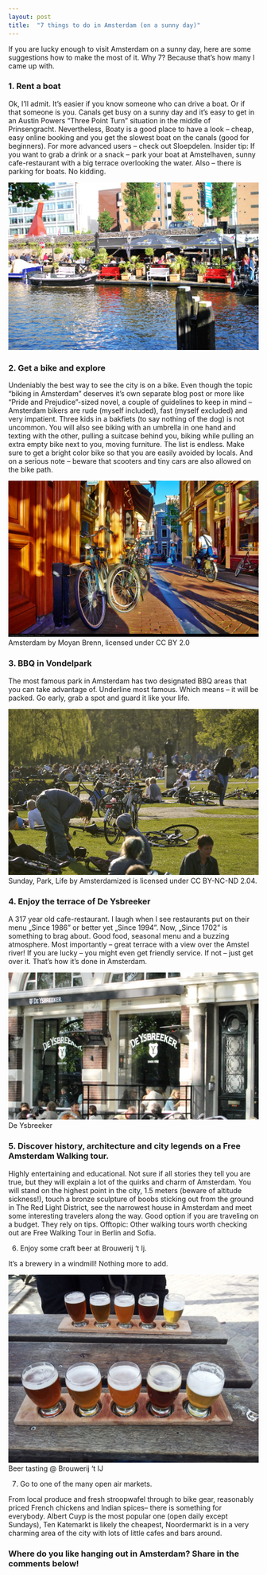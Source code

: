 ```yaml
---
layout: post
title:  "7 things to do in Amsterdam (on a sunny day)"
---
```

If you are lucky enough to visit Amsterdam on a sunny day, here are some suggestions how to make the most of it. Why 7? Because that’s how many I came up with.

### 1. Rent a boat

Ok, I’ll admit. It’s easier if you know someone who can drive a boat. Or if that someone is you. Canals get busy on a sunny day and it’s easy to get in an Austin Powers “Three Point Turn” situation in the middle of Prinsengracht. Nevertheless, Boaty is a good place to have a look – cheap, easy online booking and you get the slowest boat on the canals (good for beginners). For more advanced users – check out Sloepdelen. Insider tip: If you want to grab a drink or a snack – park your boat at Amstelhaven,  sunny cafe-restaurant with a big terrace overlooking the water. Also – there is parking for boats. No kidding.

![Amstelhaven](/assets/images/7-things-to-do-in-amsterdam/amstelhaven.jpg)

### 2. Get a bike and explore

Undeniably the best way to see the city is on a bike. Even though the topic “biking in Amsterdam” deserves it’s own separate blog post or more like “Pride and Prejudice”-sized novel, a couple of guidelines to keep in mind – Amsterdam bikers are rude (myself included), fast (myself excluded) and very impatient. Three kids in a bakfiets (to say nothing of the dog) is not uncommon. You will also see biking with an umbrella in one hand and texting with the other, pulling a suitcase behind you, biking while pulling an extra empty bike next to you, moving furniture. The list is endless.  Make sure to get a bright color bike so that you are easily avoided by locals. And on a serious note – beware that scooters and tiny cars are also allowed on the bike path.

![Bike](/assets/images/7-things-to-do-in-amsterdam/bike.jpg)
Amsterdam by Moyan Brenn, licensed under CC BY 2.0


### 3. BBQ in Vondelpark

The most famous park in Amsterdam has two designated BBQ areas that you can take advantage of. Underline most famous. Which means – it will be packed. Go early, grab a spot and guard it like your life.

![Sunday, Park, Life](/assets/images/7-things-to-do-in-amsterdam/park.jpg)
Sunday, Park, Life by Amsterdamized is licensed under CC BY-NC-ND 2.04.

### 4. Enjoy the terrace of De Ysbreeker

A 317 year old cafe-restaurant. I laugh when I see restaurants put on their menu „Since 1986” or better yet „Since 1994”. Now, „Since 1702” is something to brag about. Good food, seasonal menu and a buzzing atmosphere. Most importantly – great terrace with a view over the Amstel river! If you are lucky – you might even get friendly service. If not – just get over it. That’s how it’s done in Amsterdam.

![De Ysbreeker](/assets/images/7-things-to-do-in-amsterdam/ysbreeker.jpg)
De Ysbreeker

### 5. Discover history, architecture and city legends on a Free Amsterdam Walking tour.

Highly entertaining and educational. Not sure if all stories they tell you are true, but they will explain a lot of the quirks and charm of Amsterdam. You will stand on the highest point in the city, 1.5 meters (beware of altitude sickness!), touch a bronze sculpture of boobs sticking out from the ground in The Red Light District, see the narrowest house in Amsterdam and meet some interesting travelers along the way. Good option if you are traveling on a budget. They rely on tips. Offtopic: Other walking tours worth checking out are Free Walking Tour in Berlin and Sofia.

6. Enjoy some craft beer at Brouwerij ‘t Ij.

It’s a brewery in a windmill! Nothing more to add.

![Brouwerij 't IJ'](/assets/images/7-things-to-do-in-amsterdam/browerij_tij.jpg)
Beer tasting @ Brouwerij ‘t IJ

7. Go to one of the many open air markets.

From local produce and fresh stroopwafel through to bike gear, reasonably priced French chickens and Indian spices– there is something for everybody. Albert Cuyp is the most popular one (open daily except Sundays), Ten Katemarkt is likely the cheapest, Noordermarkt is in a very charming area of the city with lots of little cafes and bars around.

### Where do you like hanging out in Amsterdam? Share in the comments below!
